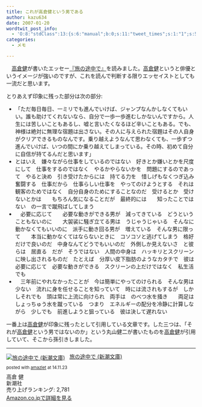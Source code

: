 ```yaml
---
title: これが高倉健という男である
author: kazu634
date: 2007-01-20
wordtwit_post_info:
  - 'O:8:"stdClass":13:{s:6:"manual";b:0;s:11:"tweet_times";s:1:"1";s:5:"delay";s:1:"0";s:7:"enabled";s:1:"1";s:10:"separation";i:60;s:7:"version";s:3:"3.7";s:14:"tweet_template";b:0;s:6:"status";i:2;s:6:"result";a:0:{}s:13:"tweet_counter";i:2;s:13:"tweet_log_ids";a:1:{i:0;i:2743;}s:9:"hash_tags";a:0:{}s:8:"accounts";a:1:{i:0;s:7:"kazu634";}}'
categories:
  - メモ

---
```

<div class="section">
<p>
    　<a href="http://ja.wikipedia.org/wiki/%E9%AB%98%E5%80%89%E5%81%A5" onclick="__gaTracker('send', 'event', 'outbound-article', 'http://ja.wikipedia.org/wiki/%E9%AB%98%E5%80%89%E5%81%A5', '高倉健');" target="blank">高倉健</a>が書いたエッセー<a href="https://www.amazon.co.jp/exec/obidos/ASIN/4101254117/goodpic-22/" onclick="__gaTracker('send', 'event', 'outbound-article', 'https://www.amazon.co.jp/exec/obidos/ASIN/4101254117/goodpic-22/', '『旅の途中で』');" target="_top">『旅の途中で』</a>を読みました。<a href="http://ja.wikipedia.org/wiki/%E9%AB%98%E5%80%89%E5%81%A5" onclick="__gaTracker('send', 'event', 'outbound-article', 'http://ja.wikipedia.org/wiki/%E9%AB%98%E5%80%89%E5%81%A5', '高倉健');" target="blank">高倉健</a>というと俳優というイメージが強いのですが、これを読んで判断する限りエッセイストとしても一流だと思います。
</p>
  
<p>
    とりあえず印象に残った部分は次の部分:
</p>
  
<ul>
<li>
      「ただ毎日毎日、一ミリでも進んでいけば、ジャンプなんかしなくてもいい。誰も助けてくれないなら、自分で一歩一歩進むしかないんですから。人生には苦しいこともあるし、嘘と言いたくなるほど辛いこともある。でも、神様は絶対に無理な宿題は出さない。その人に与えられた宿題はその人自身がクリアできるものなんです。乗り越えようなんて思わなくても、一歩ずつ進んでいけば、いつの間にか乗り越えてしまっている。その時、初めて自分に自信が持てるんだと思います」
</li>
<li>
      とはいえ　嫌々ながら仕事をしているのではない　好きとか嫌いとかを尺度にして　仕事をするのではなく　やるかやらないかを　問題にするのであって　やると決め　引き受けたからには　持てる力を　惜しげもなくつぎ込み　奮闘する　仕事だから　仕事らしい仕事を　やってのけようとする　それは　観客のためではなく　自分自身のためにすることなのだ　受けるとか　受けないとかは　　もちろん気になることだが　最終的には　　知ったことではない　の一言で蹴飛ばしてしまう
</li>
<li>
      　必要に応じて　　必要な動きができる男が　減ってきている　どうということもないのに　　大袈裟に騒ぎ立てる男は　うじゃうじゃいる　そんなに動かなくてもいいのに　派手に動き回る男が　増えている　そんな男に限って　　本当に動かなくてはならないときに　コソコソと逃げてしまう　格好だけで良いのだ　中身なんてどうでもいいのだ　外側しか見えないさ　と彼らは　居直る　だが　そうではない　人間の中身は　ハッキリとスクリーンに映し出されるものだ　たとえば　分厚い皮下脂肪のようなカタチで　彼は　必要に応じて　必要な動きができる　スクリーンの上だけではなく　私生活でも
</li>
<li>
      　三年前にやれなかったことが　今は簡単にやってのけられる　そんな男は少ない　流れに身を任せることを知っていて　時には流されもするが　しかしそれでも　頭は常に上流に向けられ　両手は　のべつ水を掻き　　両足は　しょっちゅう水を蹴っている　つまり　エネルギーの配分を冷静に計算しながら　少しでも　前進しようと狙っている　彼は決して遅れない
</li>
</ul>
  
<p>
    一番上は<a href="http://ja.wikipedia.org/wiki/%E9%AB%98%E5%80%89%E5%81%A5" onclick="__gaTracker('send', 'event', 'outbound-article', 'http://ja.wikipedia.org/wiki/%E9%AB%98%E5%80%89%E5%81%A5', '高倉健');" target="blank">高倉健</a>が印象に残ったとして引用している文章です。した三つは、「それが<a href="http://ja.wikipedia.org/wiki/%E9%AB%98%E5%80%89%E5%81%A5" onclick="__gaTracker('send', 'event', 'outbound-article', 'http://ja.wikipedia.org/wiki/%E9%AB%98%E5%80%89%E5%81%A5', '高倉健');" target="blank">高倉健</a>という男ではないのか」という丸山健二が書いたものを<a href="http://ja.wikipedia.org/wiki/%E9%AB%98%E5%80%89%E5%81%A5" onclick="__gaTracker('send', 'event', 'outbound-article', 'http://ja.wikipedia.org/wiki/%E9%AB%98%E5%80%89%E5%81%A5', '高倉健');" target="blank">高倉健</a>が引用していて、そこから孫引きしました。
</p>
  
<hr />
  
<div class="amazlet-box" style="margin-bottom: 0px;">
<div class="amazlet-image" style="float: left; margin: 0px 12px 1px 0px;">
<a href="https://www.amazon.co.jp/exec/obidos/ASIN/4101254117/simsnes-22/ref=nosim/" onclick="__gaTracker('send', 'event', 'outbound-article', 'https://www.amazon.co.jp/exec/obidos/ASIN/4101254117/simsnes-22/ref=nosim/', '');" target="_blank" name="amazletlink"><img style="border: none;" src="https://images-na.ssl-images-amazon.com/images/I/51V6EVG4V6L._SL160_.jpg" alt="旅の途中で (新潮文庫)" /></a>
</div>
    
<div class="amazlet-info" style="line-height: 120%; margin-bottom: 10px;">
<div class="amazlet-name" style="margin-bottom: 10px; line-height: 120%;">
<a href="https://www.amazon.co.jp/exec/obidos/ASIN/4101254117/simsnes-22/ref=nosim/" onclick="__gaTracker('send', 'event', 'outbound-article', 'https://www.amazon.co.jp/exec/obidos/ASIN/4101254117/simsnes-22/ref=nosim/', '旅の途中で (新潮文庫)');" target="_blank" name="amazletlink">旅の途中で (新潮文庫)</a></p> 
        
<div class="amazlet-powered-date" style="font-size: 80%; margin-top: 5px; line-height: 120%;">
          posted with <a href="http://www.amazlet.com/" onclick="__gaTracker('send', 'event', 'outbound-article', 'http://www.amazlet.com/', 'amazlet');" title="amazlet"  target="_blank">amazlet</a> at 14.11.23
</div>
</div>
      
<div class="amazlet-detail">
        高倉 健<br /> 新潮社<br /> 売り上げランキング: 2,781
</div>
      
<div class="amazlet-sub-info" style="float: left;">
<div class="amazlet-link" style="margin-top: 5px;">
<a href="https://www.amazon.co.jp/exec/obidos/ASIN/4101254117/simsnes-22/ref=nosim/" onclick="__gaTracker('send', 'event', 'outbound-article', 'https://www.amazon.co.jp/exec/obidos/ASIN/4101254117/simsnes-22/ref=nosim/', 'Amazon.co.jpで詳細を見る');" target="_blank" name="amazletlink">Amazon.co.jpで詳細を見る</a>
</div>
</div>
</div>
    
<div class="amazlet-footer" style="clear: left;">
</div>
</div>
</div>
